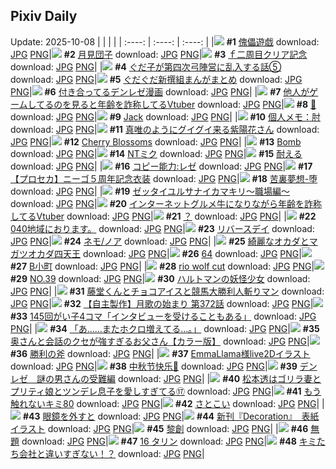 ## Pixiv Daily
Update: 2025-10-08
|      |      |      |
| :----: | :----: | :----: |
|![](https://pixiv.microyu.workers.dev/c/240x480/img-master/img/2025/10/06/00/00/16/135926656_p0_master1200.jpg) **#1** [傀儡遊戯](https://www.pixiv.net/artworks/135926656) download: [JPG](https://pixiv.microyu.workers.dev/img-original/img/2025/10/06/00/00/16/135926656_p0.jpg) [PNG](https://pixiv.microyu.workers.dev/img-original/img/2025/10/06/00/00/16/135926656_p0.png)|![](https://pixiv.microyu.workers.dev/c/240x480/img-master/img/2025/10/06/20/30/02/135954929_p0_master1200.jpg) **#2** [月見団子](https://www.pixiv.net/artworks/135954929) download: [JPG](https://pixiv.microyu.workers.dev/img-original/img/2025/10/06/20/30/02/135954929_p0.jpg) [PNG](https://pixiv.microyu.workers.dev/img-original/img/2025/10/06/20/30/02/135954929_p0.png)|![](https://pixiv.microyu.workers.dev/c/240x480/img-master/img/2025/10/06/15/46/13/135945870_p0_master1200.jpg) **#3** [ｆ二周目クリア記念](https://www.pixiv.net/artworks/135945870) download: [JPG](https://pixiv.microyu.workers.dev/img-original/img/2025/10/06/15/46/13/135945870_p0.jpg) [PNG](https://pixiv.microyu.workers.dev/img-original/img/2025/10/06/15/46/13/135945870_p0.png)|
|![](https://pixiv.microyu.workers.dev/c/240x480/img-master/img/2025/10/07/00/01/08/135965042_p0_master1200.jpg) **#4** [ぐだ子が第四次弓陣営に乱入する話⑤](https://www.pixiv.net/artworks/135965042) download: [JPG](https://pixiv.microyu.workers.dev/img-original/img/2025/10/07/00/01/08/135965042_p0.jpg) [PNG](https://pixiv.microyu.workers.dev/img-original/img/2025/10/07/00/01/08/135965042_p0.png)|![](https://pixiv.microyu.workers.dev/c/240x480/img-master/img/2025/10/07/15/45/31/135983586_p0_master1200.jpg) **#5** [ぐだぐだ新撰組まんがまとめ](https://www.pixiv.net/artworks/135983586) download: [JPG](https://pixiv.microyu.workers.dev/img-original/img/2025/10/07/15/45/31/135983586_p0.jpg) [PNG](https://pixiv.microyu.workers.dev/img-original/img/2025/10/07/15/45/31/135983586_p0.png)|![](https://pixiv.microyu.workers.dev/c/240x480/img-master/img/2025/10/06/08/28/14/135937864_p0_master1200.jpg) **#6** [付き合ってるデンレゼ漫画](https://www.pixiv.net/artworks/135937864) download: [JPG](https://pixiv.microyu.workers.dev/img-original/img/2025/10/06/08/28/14/135937864_p0.jpg) [PNG](https://pixiv.microyu.workers.dev/img-original/img/2025/10/06/08/28/14/135937864_p0.png)|
|![](https://pixiv.microyu.workers.dev/c/240x480/img-master/img/2025/10/06/20/57/21/135956042_p0_master1200.jpg) **#7** [他人がゲームしてるのを見ると年齢を詐称してるVtuber](https://www.pixiv.net/artworks/135956042) download: [JPG](https://pixiv.microyu.workers.dev/img-original/img/2025/10/06/20/57/21/135956042_p0.jpg) [PNG](https://pixiv.microyu.workers.dev/img-original/img/2025/10/06/20/57/21/135956042_p0.png)|![](https://pixiv.microyu.workers.dev/c/240x480/img-master/img/2025/10/07/00/07/03/135965472_p0_master1200.jpg) **#8** [👿](https://www.pixiv.net/artworks/135965472) download: [JPG](https://pixiv.microyu.workers.dev/img-original/img/2025/10/07/00/07/03/135965472_p0.jpg) [PNG](https://pixiv.microyu.workers.dev/img-original/img/2025/10/07/00/07/03/135965472_p0.png)|![](https://pixiv.microyu.workers.dev/c/240x480/img-master/img/2025/10/07/01/36/27/135968616_p0_master1200.jpg) **#9** [Jack](https://www.pixiv.net/artworks/135968616) download: [JPG](https://pixiv.microyu.workers.dev/img-original/img/2025/10/07/01/36/27/135968616_p0.jpg) [PNG](https://pixiv.microyu.workers.dev/img-original/img/2025/10/07/01/36/27/135968616_p0.png)|
|![](https://pixiv.microyu.workers.dev/c/240x480/img-master/img/2025/10/07/06/00/09/135972953_p0_master1200.jpg) **#10** [個人メモ：肘](https://www.pixiv.net/artworks/135972953) download: [JPG](https://pixiv.microyu.workers.dev/img-original/img/2025/10/07/06/00/09/135972953_p0.jpg) [PNG](https://pixiv.microyu.workers.dev/img-original/img/2025/10/07/06/00/09/135972953_p0.png)|![](https://pixiv.microyu.workers.dev/c/240x480/img-master/img/2025/10/07/13/44/16/135981310_p0_master1200.jpg) **#11** [真唯のようにグイグイ来る紫陽花さん](https://www.pixiv.net/artworks/135981310) download: [JPG](https://pixiv.microyu.workers.dev/img-original/img/2025/10/07/13/44/16/135981310_p0.jpg) [PNG](https://pixiv.microyu.workers.dev/img-original/img/2025/10/07/13/44/16/135981310_p0.png)|![](https://pixiv.microyu.workers.dev/c/240x480/img-master/img/2025/10/06/11/51/45/135941252_p0_master1200.jpg) **#12** [Cherry Blossoms](https://www.pixiv.net/artworks/135941252) download: [JPG](https://pixiv.microyu.workers.dev/img-original/img/2025/10/06/11/51/45/135941252_p0.jpg) [PNG](https://pixiv.microyu.workers.dev/img-original/img/2025/10/06/11/51/45/135941252_p0.png)|
|![](https://pixiv.microyu.workers.dev/c/240x480/img-master/img/2025/10/06/13/51/51/135943774_p0_master1200.jpg) **#13** [Bomb](https://www.pixiv.net/artworks/135943774) download: [JPG](https://pixiv.microyu.workers.dev/img-original/img/2025/10/06/13/51/51/135943774_p0.jpg) [PNG](https://pixiv.microyu.workers.dev/img-original/img/2025/10/06/13/51/51/135943774_p0.png)|![](https://pixiv.microyu.workers.dev/c/240x480/img-master/img/2025/10/06/20/21/46/135954618_p0_master1200.jpg) **#14** [NTミク](https://www.pixiv.net/artworks/135954618) download: [JPG](https://pixiv.microyu.workers.dev/img-original/img/2025/10/06/20/21/46/135954618_p0.jpg) [PNG](https://pixiv.microyu.workers.dev/img-original/img/2025/10/06/20/21/46/135954618_p0.png)|![](https://pixiv.microyu.workers.dev/c/240x480/img-master/img/2025/10/06/19/46/59/135953069_p0_master1200.jpg) **#15** [耐える](https://www.pixiv.net/artworks/135953069) download: [JPG](https://pixiv.microyu.workers.dev/img-original/img/2025/10/06/19/46/59/135953069_p0.jpg) [PNG](https://pixiv.microyu.workers.dev/img-original/img/2025/10/06/19/46/59/135953069_p0.png)|
|![](https://pixiv.microyu.workers.dev/c/240x480/img-master/img/2025/10/06/10/37/22/135939984_p0_master1200.jpg) **#16** [コピー能力:レゼ](https://www.pixiv.net/artworks/135939984) download: [JPG](https://pixiv.microyu.workers.dev/img-original/img/2025/10/06/10/37/22/135939984_p0.jpg) [PNG](https://pixiv.microyu.workers.dev/img-original/img/2025/10/06/10/37/22/135939984_p0.png)|![](https://pixiv.microyu.workers.dev/c/240x480/img-master/img/2025/10/06/00/00/59/135926832_p0_master1200.jpg) **#17** [【プロセカ】ニーゴ５周年記念衣装](https://www.pixiv.net/artworks/135926832) download: [JPG](https://pixiv.microyu.workers.dev/img-original/img/2025/10/06/00/00/59/135926832_p0.jpg) [PNG](https://pixiv.microyu.workers.dev/img-original/img/2025/10/06/00/00/59/135926832_p0.png)|![](https://pixiv.microyu.workers.dev/c/240x480/img-master/img/2025/10/07/00/00/12/135964822_p0_master1200.jpg) **#18** [苦裏夢想-堕](https://www.pixiv.net/artworks/135964822) download: [JPG](https://pixiv.microyu.workers.dev/img-original/img/2025/10/07/00/00/12/135964822_p0.jpg) [PNG](https://pixiv.microyu.workers.dev/img-original/img/2025/10/07/00/00/12/135964822_p0.png)|
|![](https://pixiv.microyu.workers.dev/c/240x480/img-master/img/2025/10/06/12/19/14/135941990_p0_master1200.jpg) **#19** [ゼッタイユルサナイカマキリ〜職場編〜](https://www.pixiv.net/artworks/135941990) download: [JPG](https://pixiv.microyu.workers.dev/img-original/img/2025/10/06/12/19/14/135941990_p0.jpg) [PNG](https://pixiv.microyu.workers.dev/img-original/img/2025/10/06/12/19/14/135941990_p0.png)|![](https://pixiv.microyu.workers.dev/c/240x480/img-master/img/2025/10/07/21/24/04/135994582_p0_master1200.jpg) **#20** [インターネットグルメ牛になりながら年齢を詐称してるVtuber](https://www.pixiv.net/artworks/135994582) download: [JPG](https://pixiv.microyu.workers.dev/img-original/img/2025/10/07/21/24/04/135994582_p0.jpg) [PNG](https://pixiv.microyu.workers.dev/img-original/img/2025/10/07/21/24/04/135994582_p0.png)|![](https://pixiv.microyu.workers.dev/c/240x480/img-master/img/2025/10/07/06/34/45/135973578_p0_master1200.jpg) **#21** [？](https://www.pixiv.net/artworks/135973578) download: [JPG](https://pixiv.microyu.workers.dev/img-original/img/2025/10/07/06/34/45/135973578_p0.jpg) [PNG](https://pixiv.microyu.workers.dev/img-original/img/2025/10/07/06/34/45/135973578_p0.png)|
|![](https://pixiv.microyu.workers.dev/c/240x480/img-master/img/2025/10/07/00/01/51/135965114_p0_master1200.jpg) **#22** [040地域におります。](https://www.pixiv.net/artworks/135965114) download: [JPG](https://pixiv.microyu.workers.dev/img-original/img/2025/10/07/00/01/51/135965114_p0.jpg) [PNG](https://pixiv.microyu.workers.dev/img-original/img/2025/10/07/00/01/51/135965114_p0.png)|![](https://pixiv.microyu.workers.dev/c/240x480/img-master/img/2025/10/07/00/03/30/135965241_p0_master1200.jpg) **#23** [リバースデイ](https://www.pixiv.net/artworks/135965241) download: [JPG](https://pixiv.microyu.workers.dev/img-original/img/2025/10/07/00/03/30/135965241_p0.jpg) [PNG](https://pixiv.microyu.workers.dev/img-original/img/2025/10/07/00/03/30/135965241_p0.png)|![](https://pixiv.microyu.workers.dev/c/240x480/img-master/img/2025/10/06/03/50/03/135933383_p0_master1200.jpg) **#24** [ネモ/ノア](https://www.pixiv.net/artworks/135933383) download: [JPG](https://pixiv.microyu.workers.dev/img-original/img/2025/10/06/03/50/03/135933383_p0.jpg) [PNG](https://pixiv.microyu.workers.dev/img-original/img/2025/10/06/03/50/03/135933383_p0.png)|
|![](https://pixiv.microyu.workers.dev/c/240x480/img-master/img/2025/10/06/00/00/17/135926657_p0_master1200.jpg) **#25** [綺麗なオカダとマガツオカダ四天王](https://www.pixiv.net/artworks/135926657) download: [JPG](https://pixiv.microyu.workers.dev/img-original/img/2025/10/06/00/00/17/135926657_p0.jpg) [PNG](https://pixiv.microyu.workers.dev/img-original/img/2025/10/06/00/00/17/135926657_p0.png)|![](https://pixiv.microyu.workers.dev/c/240x480/img-master/img/2025/10/06/12/38/02/135942346_p0_master1200.jpg) **#26** [64](https://www.pixiv.net/artworks/135942346) download: [JPG](https://pixiv.microyu.workers.dev/img-original/img/2025/10/06/12/38/02/135942346_p0.jpg) [PNG](https://pixiv.microyu.workers.dev/img-original/img/2025/10/06/12/38/02/135942346_p0.png)|![](https://pixiv.microyu.workers.dev/c/240x480/img-master/img/2025/10/06/09/49/32/135939163_p0_master1200.jpg) **#27** [B小町](https://www.pixiv.net/artworks/135939163) download: [JPG](https://pixiv.microyu.workers.dev/img-original/img/2025/10/06/09/49/32/135939163_p0.jpg) [PNG](https://pixiv.microyu.workers.dev/img-original/img/2025/10/06/09/49/32/135939163_p0.png)|
|![](https://pixiv.microyu.workers.dev/c/240x480/img-master/img/2025/10/07/00/26/23/135966256_p0_master1200.jpg) **#28** [rio wolf cut](https://www.pixiv.net/artworks/135966256) download: [JPG](https://pixiv.microyu.workers.dev/img-original/img/2025/10/07/00/26/23/135966256_p0.jpg) [PNG](https://pixiv.microyu.workers.dev/img-original/img/2025/10/07/00/26/23/135966256_p0.png)|![](https://pixiv.microyu.workers.dev/c/240x480/img-master/img/2025/10/06/00/00/20/135926679_p0_master1200.jpg) **#29** [NO.39](https://www.pixiv.net/artworks/135926679) download: [JPG](https://pixiv.microyu.workers.dev/img-original/img/2025/10/06/00/00/20/135926679_p0.jpg) [PNG](https://pixiv.microyu.workers.dev/img-original/img/2025/10/06/00/00/20/135926679_p0.png)|![](https://pixiv.microyu.workers.dev/c/240x480/img-master/img/2025/10/06/19/49/33/135953151_p0_master1200.jpg) **#30** [ハルトマンの妖怪少女](https://www.pixiv.net/artworks/135953151) download: [JPG](https://pixiv.microyu.workers.dev/img-original/img/2025/10/06/19/49/33/135953151_p0.jpg) [PNG](https://pixiv.microyu.workers.dev/img-original/img/2025/10/06/19/49/33/135953151_p0.png)|
|![](https://pixiv.microyu.workers.dev/c/240x480/img-master/img/2025/10/07/18/59/26/135988790_p0_master1200.jpg) **#31** [藤堂くんとチョコアイスと競馬大勝利人斬りマン](https://www.pixiv.net/artworks/135988790) download: [JPG](https://pixiv.microyu.workers.dev/img-original/img/2025/10/07/18/59/26/135988790_p0.jpg) [PNG](https://pixiv.microyu.workers.dev/img-original/img/2025/10/07/18/59/26/135988790_p0.png)|![](https://pixiv.microyu.workers.dev/c/240x480/img-master/img/2025/10/06/00/18/12/135927867_p0_master1200.jpg) **#32** [【自主製作】月歌の始まり 第372話](https://www.pixiv.net/artworks/135927867) download: [JPG](https://pixiv.microyu.workers.dev/img-original/img/2025/10/06/00/18/12/135927867_p0.jpg) [PNG](https://pixiv.microyu.workers.dev/img-original/img/2025/10/06/00/18/12/135927867_p0.png)|![](https://pixiv.microyu.workers.dev/c/240x480/img-master/img/2025/10/06/00/03/03/135927088_p0_master1200.jpg) **#33** [145回がい子4コマ「インタビューを受けることもある」](https://www.pixiv.net/artworks/135927088) download: [JPG](https://pixiv.microyu.workers.dev/img-original/img/2025/10/06/00/03/03/135927088_p0.jpg) [PNG](https://pixiv.microyu.workers.dev/img-original/img/2025/10/06/00/03/03/135927088_p0.png)|
|![](https://pixiv.microyu.workers.dev/c/240x480/img-master/img/2025/10/06/15/44/23/135945836_p0_master1200.jpg) **#34** [「あ……またホクロ増えてる…。」](https://www.pixiv.net/artworks/135945836) download: [JPG](https://pixiv.microyu.workers.dev/img-original/img/2025/10/06/15/44/23/135945836_p0.jpg) [PNG](https://pixiv.microyu.workers.dev/img-original/img/2025/10/06/15/44/23/135945836_p0.png)|![](https://pixiv.microyu.workers.dev/c/240x480/img-master/img/2025/10/06/00/05/16/135927248_p0_master1200.jpg) **#35** [奥さんと会話のクセが強すぎるお父さん【カラー版】](https://www.pixiv.net/artworks/135927248) download: [JPG](https://pixiv.microyu.workers.dev/img-original/img/2025/10/06/00/05/16/135927248_p0.jpg) [PNG](https://pixiv.microyu.workers.dev/img-original/img/2025/10/06/00/05/16/135927248_p0.png)|![](https://pixiv.microyu.workers.dev/c/240x480/img-master/img/2025/10/06/18/32/33/135950449_p0_master1200.jpg) **#36** [勝利の斧](https://www.pixiv.net/artworks/135950449) download: [JPG](https://pixiv.microyu.workers.dev/img-original/img/2025/10/06/18/32/33/135950449_p0.jpg) [PNG](https://pixiv.microyu.workers.dev/img-original/img/2025/10/06/18/32/33/135950449_p0.png)|
|![](https://pixiv.microyu.workers.dev/c/240x480/img-master/img/2025/10/06/16/30/03/135946884_p0_master1200.jpg) **#37** [EmmaLlama様live2Dイラスト](https://www.pixiv.net/artworks/135946884) download: [JPG](https://pixiv.microyu.workers.dev/img-original/img/2025/10/06/16/30/03/135946884_p0.jpg) [PNG](https://pixiv.microyu.workers.dev/img-original/img/2025/10/06/16/30/03/135946884_p0.png)|![](https://pixiv.microyu.workers.dev/c/240x480/img-master/img/2025/10/06/13/20/17/135943161_p0_master1200.jpg) **#38** [中秋节快乐🥮](https://www.pixiv.net/artworks/135943161) download: [JPG](https://pixiv.microyu.workers.dev/img-original/img/2025/10/06/13/20/17/135943161_p0.jpg) [PNG](https://pixiv.microyu.workers.dev/img-original/img/2025/10/06/13/20/17/135943161_p0.png)|![](https://pixiv.microyu.workers.dev/c/240x480/img-master/img/2025/10/06/10/42/27/135940078_p0_master1200.jpg) **#39** [デンレゼ　謎の男さんの受難編](https://www.pixiv.net/artworks/135940078) download: [JPG](https://pixiv.microyu.workers.dev/img-original/img/2025/10/06/10/42/27/135940078_p0.jpg) [PNG](https://pixiv.microyu.workers.dev/img-original/img/2025/10/06/10/42/27/135940078_p0.png)|
|![](https://pixiv.microyu.workers.dev/c/240x480/img-master/img/2025/10/08/04/15/07/135987382_p0_master1200.jpg) **#40** [松本透はゴリラ妻とプリティ娘とツンデレ息子を愛しすぎてる⑰](https://www.pixiv.net/artworks/135987382) download: [JPG](https://pixiv.microyu.workers.dev/img-original/img/2025/10/08/04/15/07/135987382_p0.jpg) [PNG](https://pixiv.microyu.workers.dev/img-original/img/2025/10/08/04/15/07/135987382_p0.png)|![](https://pixiv.microyu.workers.dev/c/240x480/img-master/img/2025/10/06/17/43/38/135948689_p0_master1200.jpg) **#41** [もう触れないキミ80](https://www.pixiv.net/artworks/135948689) download: [JPG](https://pixiv.microyu.workers.dev/img-original/img/2025/10/06/17/43/38/135948689_p0.jpg) [PNG](https://pixiv.microyu.workers.dev/img-original/img/2025/10/06/17/43/38/135948689_p0.png)|![](https://pixiv.microyu.workers.dev/c/240x480/img-master/img/2025/10/07/01/03/59/135967666_p0_master1200.jpg) **#42** [さとこい](https://www.pixiv.net/artworks/135967666) download: [JPG](https://pixiv.microyu.workers.dev/img-original/img/2025/10/07/01/03/59/135967666_p0.jpg) [PNG](https://pixiv.microyu.workers.dev/img-original/img/2025/10/07/01/03/59/135967666_p0.png)|
|![](https://pixiv.microyu.workers.dev/c/240x480/img-master/img/2025/10/06/21/11/06/135956861_p0_master1200.jpg) **#43** [眼鏡を外すと](https://www.pixiv.net/artworks/135956861) download: [JPG](https://pixiv.microyu.workers.dev/img-original/img/2025/10/06/21/11/06/135956861_p0.jpg) [PNG](https://pixiv.microyu.workers.dev/img-original/img/2025/10/06/21/11/06/135956861_p0.png)|![](https://pixiv.microyu.workers.dev/c/240x480/img-master/img/2025/10/06/00/00/14/135926641_p0_master1200.jpg) **#44** [新刊『Decoration』　表紙イラスト](https://www.pixiv.net/artworks/135926641) download: [JPG](https://pixiv.microyu.workers.dev/img-original/img/2025/10/06/00/00/14/135926641_p0.jpg) [PNG](https://pixiv.microyu.workers.dev/img-original/img/2025/10/06/00/00/14/135926641_p0.png)|![](https://pixiv.microyu.workers.dev/c/240x480/img-master/img/2025/10/06/13/38/17/135943525_p0_master1200.jpg) **#45** [黎創](https://www.pixiv.net/artworks/135943525) download: [JPG](https://pixiv.microyu.workers.dev/img-original/img/2025/10/06/13/38/17/135943525_p0.jpg) [PNG](https://pixiv.microyu.workers.dev/img-original/img/2025/10/06/13/38/17/135943525_p0.png)|
|![](https://pixiv.microyu.workers.dev/c/240x480/img-master/img/2025/10/06/14/14/21/135944224_p0_master1200.jpg) **#46** [無題](https://www.pixiv.net/artworks/135944224) download: [JPG](https://pixiv.microyu.workers.dev/img-original/img/2025/10/06/14/14/21/135944224_p0.jpg) [PNG](https://pixiv.microyu.workers.dev/img-original/img/2025/10/06/14/14/21/135944224_p0.png)|![](https://pixiv.microyu.workers.dev/c/240x480/img-master/img/2025/10/06/12/52/44/135942648_p0_master1200.jpg) **#47** [16 タリン](https://www.pixiv.net/artworks/135942648) download: [JPG](https://pixiv.microyu.workers.dev/img-original/img/2025/10/06/12/52/44/135942648_p0.jpg) [PNG](https://pixiv.microyu.workers.dev/img-original/img/2025/10/06/12/52/44/135942648_p0.png)|![](https://pixiv.microyu.workers.dev/c/240x480/img-master/img/2025/10/06/18/55/13/135951100_p0_master1200.jpg) **#48** [キミたち会社と違いすぎない！？](https://www.pixiv.net/artworks/135951100) download: [JPG](https://pixiv.microyu.workers.dev/img-original/img/2025/10/06/18/55/13/135951100_p0.jpg) [PNG](https://pixiv.microyu.workers.dev/img-original/img/2025/10/06/18/55/13/135951100_p0.png)|
